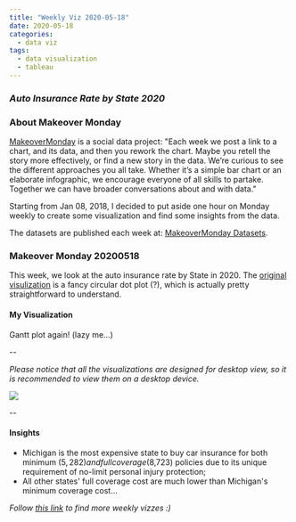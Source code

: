 ```yaml
---
title: "Weekly Viz 2020-05-18"
date: 2020-05-18
categories:
  - data viz
tags:
  - data visualization
  - tableau
---
```


### *Auto Insurance Rate by State 2020*


### About Makeover Monday

[MakeoverMonday](http://www.makeovermonday.co.uk/) is a social data project:
"Each week we post a link to a chart, and its data, and then you rework the chart.
Maybe you retell the story more effectively, or find a new story in the data.
We’re curious to see the different approaches you all take. Whether it’s a simple bar chart or an elaborate infographic, we encourage everyone of all skills to partake.
Together we can have broader conversations about and with data."

Starting from Jan 08, 2018, I decided to put aside one hour on Monday weekly to create some visualization and find some insights from the data.

The datasets are published each week at: [MakeoverMonday Datasets](http://www.makeovermonday.co.uk/data/).

### Makeover Monday 20200518

This week, we look at the auto insurance rate by State in 2020. The [original visulization](https://howmuch.net/articles/car-insurance-rates-in-2020) is a fancy circular dot plot (?), which is actually pretty straightforward to understand.  

#### My Visualization

Gantt plot again! (lazy me...)  

--  

*Please notice that all the visualizations are designed for desktop view, so it is recommended to view them on a desktop device.*  

<div class='tableauPlaceholder' id='viz1589850946650' style='position: relative'>
<noscript><a href='#'>
  <img alt=' ' src='https:&#47;&#47;public.tableau.com&#47;static&#47;images&#47;Ma&#47;MakeOverMonday2020518AutoInsuranceRatebyState2020&#47;AutoInsuranceRate2020&#47;1_rss.png' style='border: none' />
</a></noscript>
<object class='tableauViz'  style='display:none;'>
  <param name='host_url' value='https%3A%2F%2Fpublic.tableau.com%2F' />
  <param name='embed_code_version' value='3' />
  <param name='site_root' value='' />
  <param name='name' value='MakeOverMonday2020518AutoInsuranceRatebyState2020&#47;AutoInsuranceRate2020' />
  <param name='tabs' value='no' />
  <param name='toolbar' value='yes' />
  <param name='static_image' value='https:&#47;&#47;public.tableau.com&#47;static&#47;images&#47;Ma&#47;MakeOverMonday2020518AutoInsuranceRatebyState2020&#47;AutoInsuranceRate2020&#47;1.png' />
  <param name='animate_transition' value='yes' />
  <param name='display_static_image' value='yes' />
  <param name='display_spinner' value='yes' />
  <param name='display_overlay' value='yes' />
  <param name='display_count' value='yes' />
</object></div>      
<script type='text/javascript'>              
  var divElement = document.getElementById('viz1589850946650');         
  var vizElement = divElement.getElementsByTagName('object')[0];              
  if ( divElement.offsetWidth > 800 ) { vizElement.style.width='1000px';vizElement.style.height='627px';} else if ( divElement.offsetWidth > 500 ) { vizElement.style.width='1000px';vizElement.style.height='627px';} else { vizElement.style.width='100%';vizElement.style.height='877px';}            
  var scriptElement = document.createElement('script');            
  scriptElement.src = 'https://public.tableau.com/javascripts/api/viz_v1.js';            
  vizElement.parentNode.insertBefore(scriptElement, vizElement);            
</script>
  
  
--  

#### Insights
* Michigan is the most expensive state to buy car insurance for both minimum ($5,282) and full coverage ($8,723) policies due to its unique requirement of no-limit personal injury protection;  
* All other states' full coverage cost are much lower than Michigan's minimum coverage cost...  


*Follow [this link](https://yudong-94.github.io/personal-website/project/MakeOverMonday2020/) to find more weekly vizzes :)*